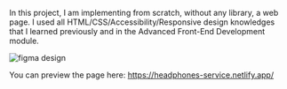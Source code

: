 In this project, I am implementing from scratch, without any library, a web page. I used all HTML/CSS/Accessibility/Responsive design knowledges that I learned previously and in the Advanced Front-End Development module.

![figma design](https://github.com/user-attachments/assets/561619d5-5216-4b45-843b-ab191d4ef6ff)

You can preview the page here: https://headphones-service.netlify.app/
